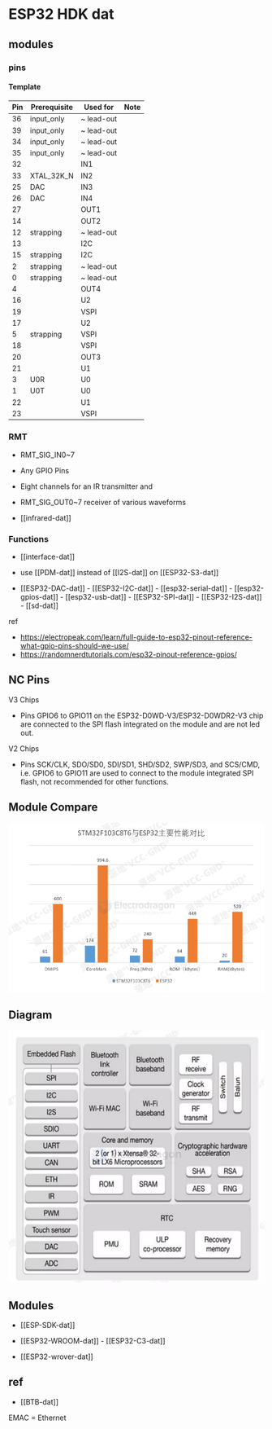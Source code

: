 # ESP32 HDK dat


## modules 

### pins

#### Template

| Pin | Prerequisite | Used for   | Note |
| --- | ------------ | ---------- | ---- |
| 36  | input_only   | ~ lead-out |      |
| 39  | input_only   | ~ lead-out |      |
| 34  | input_only   | ~ lead-out |      |
| 35  | input_only   | ~ lead-out |      |
| 32  |              | IN1        |      |
| 33  | XTAL_32K_N   | IN2        |      |
| 25  | DAC          | IN3        |      |
| 26  | DAC          | IN4        |      |
| 27  |              | OUT1       |      |
| 14  |              | OUT2       |      |
| 12  | strapping    | ~ lead-out |      |
| 13  |              | I2C        |      |
| 15  | strapping    | I2C        |      |
| 2   | strapping    | ~ lead-out |      |
| 0   | strapping    | ~ lead-out |      |
| 4   |              | OUT4       |      |
| 16  |              | U2         |      |
| 19  |              | VSPI       |      |
| 17  |              | U2         |      |
| 5   | strapping    | VSPI       |      |
| 18  |              | VSPI       |      |
| 20  |              | OUT3       |      |
| 21  |              | U1         |      |
| 3   | U0R          | U0         |      |
| 1   | U0T          | U0         |      |
| 22  |              | U1         |      |
| 23  |              | VSPI       |      |

### RMT

- RMT_SIG_IN0~7
- Any GPIO Pins
- Eight channels for an IR transmitter and
- RMT_SIG_OUT0~7 receiver of various waveforms

- [[infrared-dat]]


### Functions 

- [[interface-dat]]

- use [[PDM-dat]] instead of [[I2S-dat]] on [[ESP32-S3-dat]]


- [[ESP32-DAC-dat]] - [[ESP32-I2C-dat]] - [[esp32-serial-dat]] - [[esp32-gpios-dat]] - [[esp32-usb-dat]] - [[ESP32-SPI-dat]] - [[ESP32-I2S-dat]] - [[sd-dat]]



ref 

- https://electropeak.com/learn/full-guide-to-esp32-pinout-reference-what-gpio-pins-should-we-use/
- https://randomnerdtutorials.com/esp32-pinout-reference-gpios/




## NC Pins 

V3 Chips 
-  Pins GPIO6 to GPIO11 on the ESP32-D0WD-V3/ESP32-D0WDR2-V3 chip are connected to the SPI flash integrated on the module and are not led out.

V2 Chips 
- Pins SCK/CLK, SDO/SD0, SDI/SD1, SHD/SD2, SWP/SD3, and SCS/CMD, i.e. GPIO6 to GPIO11 are used to connect to the module integrated SPI flash, not recommended for other functions.


## Module Compare 

![](2024-12-27-18-11-21.png)


## Diagram 

![](2024-12-27-18-11-50.png)

## Modules

- [[ESP-SDK-dat]]

- [[ESP32-WROOM-dat]] - [[ESP32-C3-dat]]

- [[ESP32-wrover-dat]]

## ref

- [[BTB-dat]]

EMAC = Ethernet 